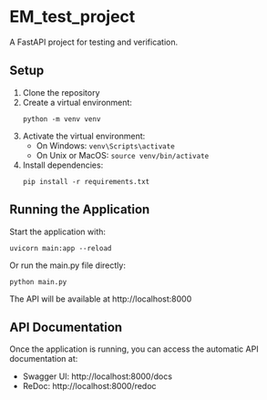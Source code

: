 # EM_test_project

A FastAPI project for testing and verification.

## Setup

1. Clone the repository
2. Create a virtual environment:
   ```
   python -m venv venv
   ```
3. Activate the virtual environment:
   - On Windows: `venv\Scripts\activate`
   - On Unix or MacOS: `source venv/bin/activate`
4. Install dependencies:
   ```
   pip install -r requirements.txt
   ```

## Running the Application

Start the application with:
```
uvicorn main:app --reload
```

Or run the main.py file directly:
```
python main.py
```

The API will be available at http://localhost:8000

## API Documentation

Once the application is running, you can access the automatic API documentation at:
- Swagger UI: http://localhost:8000/docs
- ReDoc: http://localhost:8000/redoc
